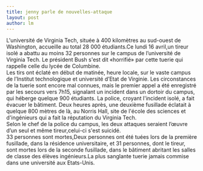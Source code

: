```yaml
---
title: jenny parle de nouvelles-attaque 
layout: post
author: lm
---
```

<p>L&#39;université de Virginia Tech, située à 400 kilomètres au sud-ouest de Washington, accueille au total 28 000 étudiants.Ce lundi 16 avril,un tireur isolé a abattu au moins 32 personnes sur le campus de l’université de Virginia Tech. Le président Bush s&#39;est dit «horrifié» par cette tuerie qui rappelle celle du lycée de Columbine.<br />Les tirs ont éclaté en début de matinée, heure locale, sur le vaste campus de l’Institut technologique et université d’Etat de Virginie. Les circonstances de la tuerie sont encore mal connues, mais le premier appel a été enregistré par les secours vers 7h15, signalant un incident dans un dortoir du campus, qui héberge quelque 900 étudiants. La police, croyant l&#39;incident isolé, a fait évacuer le bâtiment. Deux heures après, une deuxième fusillade éclatait à quelque 800 mètres de là, au Norris Hall, site de l&#39;école des sciences et d&#39;ingénieurs qui a fait la réputation du Virginia Tech.<br />Selon le chef de la police du campus, les deux attaques seraient l’œuvre d’un seul et même tireur,celui-ci s&#39;est suicidé.<br />33 personnes sont mortes,Deux personnes ont été tuées lors de la première fusillade, dans la résidence universitaire, et 31 personnes, dont le tireur, sont mortes lors de la seconde fusillade, dans le bâtiment abritant les salles de classe des élèves ingénieurs.La plus sanglante tuerie jamais commise dans une université aux Etats-Unis.</p>
